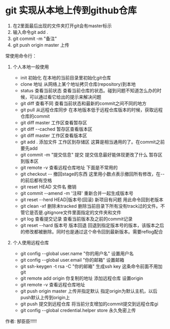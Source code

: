 # git 实现从本地上传到github仓库
1. 在2里面最后出现的文件夹打开git会有master标示
2. 输入命令git add .
3. git commit -m "备注"
4. git push origin master 上传

常使用命令行：
1. 个人本地一般使用
   - init  初始化 在本地的当前目录里初始化git仓库
   - clone 地址   从网络上某个地址拷贝仓库(repository)到本地
   - status  查看当前状态  查看当前仓库的状态。碰到问题不知道怎么办的时候，可以通过看它给出的提示来解决问题
   - git diff 查看不同  查看当前状态和最新的commit之间不同的地方
   - git pull 从远程仓库同步  在本地版本低于远程仓库版本的时候，获取远程仓库的commit
   - git diff master 工作区查看暂存区
   - git diff --cached  暂存区查看版本区 
   - git diff master 工作区查看版本区
   - git add . 添加文件   工作区到存储区 这算是相当通用的了。在commit之前要先add
   - git commit -m "提交信息" 提交  提交信息最好能体现更改了什么  暂存区到版本区
   - git remote -v 查看远程仓库地址
   下面是不常用的
   - git checkout -- 撤回stage的东西  这里用小数点表示撤回所有修改，在--的前后都有空格
   - git reset HEAD 文件名 撤销
   - git commit --amend -m '注释' 重新合并一起生成版本号
   - git reset --herd HEAD|版本号(回滚)  新项目有问题  用此命令回到老版本
   - git clean -xf  删除未tracked  删除当前目录下所有没有track过的文件。不管它是否是.gitignore文件里面指定的文件夹和文件
   - git log 查看提交记录  查看当前版本及之前的commit记录
   - git reset --hard 版本号  版本回退  回退到指定版本号的版本，该版本之后的修改都被删除。同时也是通过这个命令回到最新版本。需要reflog配合

2. 个人使用远程仓库
   - git config --global user.name "你的用户名"  设置用户名 
   - git config --global user.email "你的邮箱" 设置邮箱
   - git ssh-keygen -t rsa -C "你的邮箱"  生成ssh key  这条命令前面不用加git
   - git remote add origin 你复制的地址 添加远程仓库 设置origin
   - git remote -v 查看远程仓库地址
   - git push origin master 上传并指定默认 指定origin为默认主机，以后push默认上传到origin上
   - git push  提交到远程仓库  将当前分支增加的commit提交到远程仓库gi
   - git config --global credential.helper store 永久免密上传



作者:
    郜臣臣!!!!!


